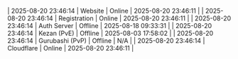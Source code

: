 | 2025-08-20 23:46:14 | Website | Online | 2025-08-20 23:46:11 |
| 2025-08-20 23:46:14 | Registration | Online | 2025-08-20 23:46:11 |
| 2025-08-20 23:46:14 | Auth Server | Offline | 2025-08-18 09:33:31 |
| 2025-08-20 23:46:14 | Kezan (PvE) | Offline | 2025-08-03 17:58:02 |
| 2025-08-20 23:46:14 | Gurubashi (PvP) | Offline | N/A |
| 2025-08-20 23:46:14 | Cloudflare | Online | 2025-08-20 23:46:11 |
